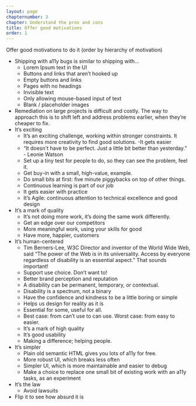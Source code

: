 ```yaml
---
layout: page
chapternumber: 3
chapter: Understand the pros and cons
title: Offer good motivations
order: 1
---
```


Offer good motivations to do it (order by hierarchy of motivation)

- Shipping with a11y bugs is similar to shipping with...
	- Lorem Ipsum text in the UI
	- Buttons and links that aren’t hooked up
	- Empty buttons and links
	- Pages with no headings
	- Invisible text
	- Only allowing mouse-based input of text
	- Blank / placeholder images
- Remediation on large projects is difficult and costly. The way to approach this is to shift left and address problems earlier, when they’re cheaper to fix.
- It’s exciting
	- It’s an exciting challenge, working within stronger constraints. It requires more creativity to find good solutions.
-It gets easier
	- “It doesn't have to be perfect. Just a little bit better than yesterday.” - Leonie Watson
	- Set up a tiny test for people to do, so they can see the problem, feel it.
	- Get buy-in with a small, high-value, example.
	- Do small bits at first: five minute piggybacks on top of other things.
	- Continuous learning is part of our job
	- It gets easier with practice
	- It’s Agile: continuous attention to technical excellence and good design
- It’s a mark of quality
	- It’s not doing more work, it’s doing the same work differently.
	- Get an edge over our competitors
	- More meaningful work, using your skills for good
	- Have more, happier, customers
- It’s human-centered
	- Tim Berners-Lee, W3C Director and inventor of the World Wide Web, said “The power of the Web is in its universality. Access by everyone regardless of disability is an essential aspect.” That sounds important!
	- Support use choice. Don’t want to!
	- Better brand perception and reputation
	- A disability can be permanent, temporary, or contextual.
	- Disability is a spectrum, not a binary
	- Have the confidence and kindness to be a little boring or simple
	- Helps us design for reality as it is
	- Essential for some, useful for all.
	- Best case: from can’t use to can use. Worst case: from easy to easier.
	- It’s a mark of high quality
	- It’s good usability
	- Making a difference; helping people.
- It’s simpler
	- Plain old semantic HTML gives you lots of a11y for free.
	- More robust UI, which breaks less often
	- Simpler UI, which is more maintainable and easier to debug
	- Make a choice to replace one small bit of existing work with an a11y tasks, as an experiment
- It’s the law
	- Avoid lawsuits
- Flip it to see how absurd it is